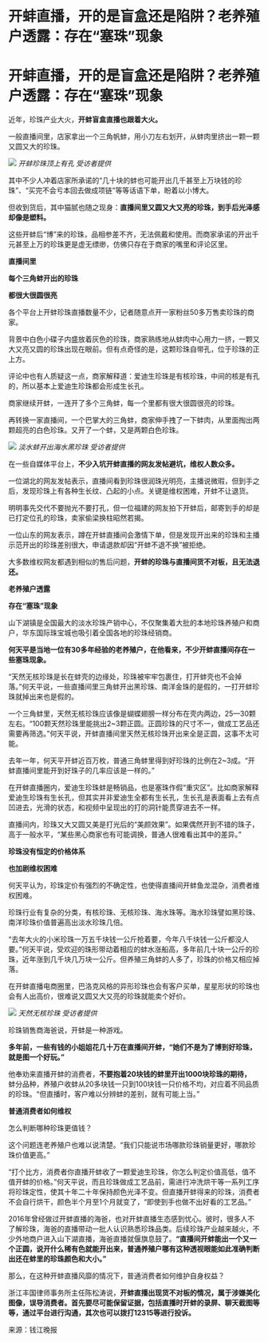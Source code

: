 # 开蚌直播，开的是盲盒还是陷阱？老养殖户透露：存在“塞珠”现象

# 开蚌直播，开的是盲盒还是陷阱？老养殖户透露：存在“塞珠”现象

近年，珍珠产业大火，**开蚌盲盒直播也跟着大火。**

一般直播间里，店家拿出一个三角帆蚌，用小刀左右划开，从蚌肉里挤出一颗一颗又圆又大的珍珠。

![](https://inews.gtimg.com/om_bt/O36poxQGBPQLYmeuK1lAF4d5mwfsN_zwrylLE0Hdj4T04AA/1000)
_开蚌珍珠顶上有孔 受访者提供_

其中不少人冲着店家所承诺的“几十块的蚌也可能开出几千甚至上万块钱的珍珠”、“买完不会亏本回去做成项链”等等话语下单，盼着以小博大。

但收到货后，其中猫腻也随之现身：**直播间里又圆又大又亮的珍珠，到手后光泽感却像是塑料。**

这些开蚌后“博”来的珍珠，品相参差不齐，无法佩戴和使用。而商家承诺的开出千元甚至上万的珍珠更是虚无缥缈，仿佛只存在于商家的嘴里和评论区里。

**直播间里**

**每个三角蚌开出的珍珠**

**都很大很圆很亮**

各个平台上开蚌珍珠直播数量不少，记者随意点开一家粉丝50多万售卖珍珠的商家。

背景中白色小碟子内盛放着灰色的珍珠，商家熟练地从蚌肉中心用力一挤，一颗又大又亮又圆的珍珠出现在眼前。但有点奇怪的是，这颗珍珠自带孔，位于珍珠的正上方。

评论中也有人质疑这一点，商家解释道：爱迪生珍珠是有核珍珠，中间的核是有孔的，所以基本上爱迪生珍珠都会形成生长孔。

商家继续开蚌，一连开了多个三角蚌，每一个里都有很大很圆很亮的珍珠。

再转换一家直播间，一个巴掌大的三角蚌，商家伸手拽了一下蚌肉，从里面掏出两颗超亮的白色珍珠。又开了一个蚌，又是两颗白色珍珠。

![](https://inews.gtimg.com/om_bt/OYZa7hdVEDJpzcBSSvnN2TWAiGQlr5RArS2Nc0kPCDPtoAA/1000)
_淡水蚌开出海水黑珍珠 受访者提供_

在一些自媒体平台上，**不少入坑开蚌直播的网友发帖避坑，维权人数众多。**

一位湖北的网友发帖表示，直播间看到珍珠很润珠光明亮，主播说微瑕，但到手之后，发现珍珠上有各种生长纹、凸起的小点。关键是维权困难，开蚌不让退货。

明明事先交代不要抛光不要打孔，但一位福建的网友拍下开蚌后，邮寄到手的却是已打定位孔的珍珠，卖家偷梁换柱昭然若揭。

一位山东的网友表示，蹲在开蚌直播间会激情下单，但是发现开出来的珍珠和主播示范开出的珍珠差别很大，申请退款却因“开蚌不退不换”被拒绝。

大多数维权网友都遇到相似的售后问题，**开蚌的珍珠与直播间货不对板，且无法退还。**

**老养殖户透露**

**存在“塞珠”现象**

山下湖镇是全国最大的淡水珍珠产销中心，不仅聚集着大批的本地珍珠养殖户和商户，华东国际珠宝城也吸引着全国各地的珍珠经销商。

**何天平是当地一位有30多年经验的老养殖户，在他看来，不少开蚌直播间存在一些塞珠现象。**

“天然无核珍珠是长在蚌壳的边缘处，珍珠被牢牢包裹住，打开蚌壳也不会掉落。”何天平说，一些直播间里三角蚌开出黑珍珠、南洋金珠的是假的，一打开蚌珍珠就掉出来也是假的。

一个三角蚌里，天然无核珍珠应该像是蝴蝶翅膀一样分布在壳内两边，25—30颗左右。“100颗天然珍珠里能挑出2~3颗正圆。正圆珍珠的尺寸不一，做成工艺品还需要再筛选。”何天平说，开蚌直播间里天然无核珍珠开出来全是正圆，这事不太可能。

去年一年，何天平开蚌近百万枚，普通三角蚌里得到好珍珠的比例在2~3成。“开蚌直播间里能开到好珠子的几率应该是一样的。”

在开蚌直播圈内，爱迪生珍珠蚌是畅销品，也是塞珠作假“重灾区”。比如商家解释爱迪生珍珠有生长孔，但其实并非爱迪生全都有生长孔，生长孔是表面看上去有点凹进去，光滑的状态，和视频中呈现出的打的洞针能贯穿进去不一样。

直播间内，珍珠又大又圆又美是打光后的“美颜效果”。如果偶然开到不错的珠子，高于一般水平，“某些黑心商家也有可能调换，普通人很难看出其中的差异。”

**珍珠没有恒定的价格体系**

**也加剧维权困难**

何天平认为，珍珠定价有强烈的不确定性，也使得直播间开蚌鱼龙混杂，消费者维权困难。

珍珠行业有复杂的分类，有核珍珠、无核珍珠、海水珠等。海水珍珠譬如黑珍珠、南洋珍珠价值普遍高出淡水珍珠几倍。

“去年大火的小米珍珠一万五千块钱一公斤抢着要，今年八千块钱一公斤都没人要。”何天平说，受欢迎的珠形带动着相应的蚌水涨船高，多年前几十块一公斤的珍珠，近年涨到几千块几万块一公斤。但养殖三角蚌的人多了，珍珠的价格又相应掉落。

在开蚌直播电商圈里，巴洛克风格的异形珍珠也会有客户买单，星星形状的珍珠也会有人出高价，很难说又圆又大又亮的珍珠就能卖个好价。

![](https://inews.gtimg.com/om_bt/Oo6mHl8ZYv4W_rcdd61ddXPUlgyAsF8OmjCX07beP8vqUAA/1000)
_天然无核珍珠 受访者提供_

珍珠销售商海爸说，开蚌是一种游戏。

**多年前，一些有钱的小姐姐花几十万在直播间开蚌，“她们不是为了博到好珍珠，就是图一个好玩。”**

他奉劝来直播开蚌的消费者，**不要抱着20块钱的蚌里开出1000块珍珠的期待，**
蚌分品种，养殖户收蚌从20多块钱一只到100块钱一只价格不均，对应着不同品质的珍珠。“但直播时，客户难以分辨蚌的差别，就有可能上当。”

**普通消费者如何维权**

怎么判断哪种珍珠更值钱？

这个问题连老养殖户也难以说清楚。“我们只能说市场哪款珍珠销量更好，哪款珍珠价值更高。”

“打个比方，消费者你直播开蚌收了一颗爱迪生珍珠，你怎么判定价值高低，值不值开蚌的价格。”何天平说，而且珍珠做成工艺品前，需进行冲洗烘干等一系列工序将珍珠定性，使其十年二十年保持颜色光泽不变。但直播开蚌得来的珍珠，消费者不会自行烘干，颜色半个月至1个月就变了，“即使到手也做不出好看的工艺品。”

2016年曾经做过开蚌直播的海爸，也对开蚌直播生态感到忧心。彼时，很多人不了解珍珠，海爸的直播带动一批人认识熟悉珍珠品类。后续珍珠产业越来越火，不少外地商户进入山下湖直播，海爸直播就偃旗息鼓了。**“直播间开蚌能出一个又一个正圆，说开什么稀有色就能开出来，普通养殖户哪有这种透视眼能如此准确判断出还在蚌里的珍珠颜色和大小。”**

那么，在这种开蚌直播风靡的情况下，普通消费者如何维护自身权益？

浙江丰国律师事务所主任陈松涛说，**开蚌直播出现货不对板的情况，属于涉嫌美化图像，误导消费者。首先要尽可能保留证据，包括直播时开蚌的录屏、聊天截图等等，通过平台进行沟通，其次也可以拨打12315等进行投诉。**

来源：钱江晚报

